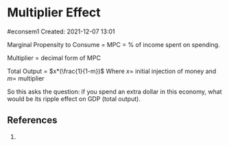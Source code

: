 # Multiplier Effect
#econsem1 
Created: 2021-12-07 13:01

Marginal Propensity to Consume = MPC = % of income spent on spending. 

Multiplier = decimal form of MPC

Total Output = $x*(\frac{1}{1-m})$
Where $x =$ initial injection of money
and $m =$ multiplier

So this asks the question: if you spend an extra dollar in this economy, what would be its ripple effect on GDP (total output). 

## References
1. 